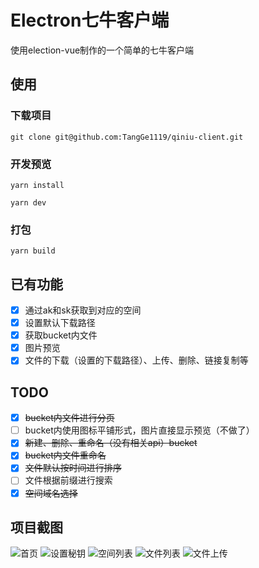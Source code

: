 # Electron七牛客户端
使用election-vue制作的一个简单的七牛客户端

## 使用
### 下载项目
`git clone git@github.com:TangGe1119/qiniu-client.git`
### 开发预览
`yarn install`

`yarn dev`
### 打包
`yarn build`

## 已有功能
* [x] 通过ak和sk获取到对应的空间
* [x] 设置默认下载路径
* [x] 获取bucket内文件
* [x] 图片预览
* [x] 文件的下载（设置的下载路径）、上传、删除、链接复制等

## TODO
* [x] ~~bucket内文件进行分页~~
* [ ] bucket内使用图标平铺形式，图片直接显示预览（不做了）
* [x] ~~新建、删除、重命名（没有相关api）bucket~~
* [x] ~~bucket内文件重命名~~
* [x] ~~文件默认按时间进行排序~~
* [ ] 文件根据前缀进行搜索
* [x] ~~空间域名选择~~

## 项目截图
![首页](http://od0vckdjr.bkt.clouddn.com/qiniu-1.png)
![设置秘钥](http://od0vckdjr.bkt.clouddn.com/qiniu-2.png)
![空间列表](http://od0vckdjr.bkt.clouddn.com/qiniu-3.png)
![文件列表](http://od0vckdjr.bkt.clouddn.com/qiniu-4.png)
![文件上传](http://od0vckdjr.bkt.clouddn.com/qiniu-5.png)